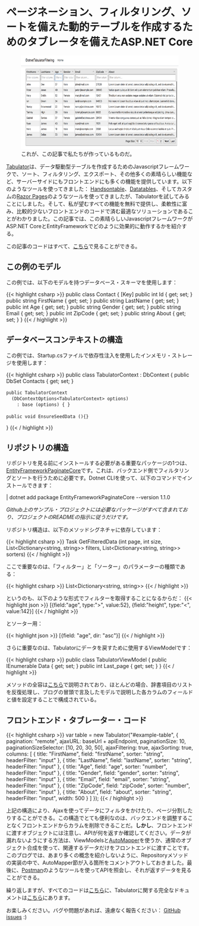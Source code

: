 # ページネーション、フィルタリング、ソートを備えた動的テーブルを作成するためのタブレータを備えたASP.NET Core


<figure>
  <img src="/images/2019/oct/dotnet-tabulator-filtering.png" height="250" alt="Dotnet-Tabulator-Filtering"/>
  <figcaption>これが、この記事で私たちが作っているものだ。</figcaption>
</figure>

<!--more-->

[Tabulator](http://tabulator.info)は、データ駆動型テーブルを作成するためのJavascriptフレームワークで、ソート、フィルタリング、エクスポート、その他多くの素晴らしい機能など、サーバーサイドにもフロントエンドにも多くの機能を提供しています。以下のようなツールを使ってきました： [Handsontable](https://www.handsontable.com)、[Datatables](https://www.datatables.net)、そしてカスタムの[Razor Pages](https://docs.microsoft.com/en-us/aspnet/core/data/ef-rp/sort-filter-page?view=aspnetcore-3.0)のようなツールを使ってきましたが、Tabulatorを試してみることにしました。そして、私が望むすべての機能を無料で提供し、柔軟性に富み、比較的少ないフロントエンドのコードで済む最適なソリューションであることがわかりました。この記事では、この素晴らしいJavascriptフレームワークがASP.NET CoreとEntityFrameworkでどのように効果的に動作するかを紹介する。

この記事のコードはすべて、[こちら](https://github.com/aleksvagapitov/DotnetTabulatorFiltering)で見ることができる。

<!--more-->

## この例のモデル

この例では、以下のモデルを持つデータベース・スキーマを使用します：

{{< highlight csharp >}}
public class Contact
{
    [Key]
    public int Id { get; set; }
    public string FirstName { get; set; }
    public string LastName { get; set; }
    public int Age { get; set; }
    public string Gender { get; set; }
    public string Email { get; set; }
    public int ZipCode { get; set; }
    public string About { get; set; }
}
{{< / highlight >}}


## データベースコンテキストの構造

この例では、Startup.csファイルで依存性注入を使用したインメモリ・ストレージを使用します：

{{< highlight csharp >}}
public class TabulatorContext : DbContext
{
    public DbSet<Contact> Contacts { get; set; }

    public TabulatorContext
      (DbContextOptions<TabulatorContext> options) 
        : base (options) { }

    public void EnsureSeedData (){}
}
{{< / highlight >}}

## リポジトリの構造

リポジトリを見る前にインストールする必要がある重要なパッケージの1つは、[EntityFrameworkPaginateCore](https://www.nuget.org/packages/EntityFrameworkPaginateCore)です。これは、バックエンド側でフィルタリングとソートを行うために必要です。Dotnet CLIを使って、以下のコマンドでインストールできます：

| dotnet add package EntityFrameworkPaginateCore --version 1.1.0

*Github上のサンプル・プロジェクトには必要なパッケージがすべて含まれており、プロジェクトのREADMEの指示に従うだけです。*

リポジトリ構造は、以下のメソッドシグネチャに依存しています：


{{< highlight csharp >}}
Task<TabulatorViewModel> GetFilteredData (int page, int size,
  List<Dictionary<string, string>> filters, List<Dictionary<string, string>> sorters)
{{< / highlight >}}

ここで重要なのは、「フィルター」と「ソーター」のパラメーターの種類である：

{{< highlight csharp >}}
List<Dictionary<string, string>>
{{< / highlight >}}

というのも、以下のような形式でフィルターを取得することになるからだ：
{{< highlight json >}}
[{field:"age", type:">", value:52}, {field:"height", type:"<", value:142}]
{{< / highlight >}}

とソーター用：

{{< highlight json >}}
[{field: "age", dir: "asc"}]
{{< / highlight >}}

さらに重要なのは、Tabulatorにデータを戻すために使用するViewModelです：

{{< highlight csharp >}}
public class TabulatorViewModel
{
    public IEnumerable<dynamic> Data { get; set; }
    public int Last_page { get; set; }
}
{{< / highlight >}}

メソッドの全容は[こちら](https://github.com/aleksvagapitov/DotnetTabulatorFiltering/blob/master/Models/TabulatorRespository.cs)で説明されており、ほとんどの場合、辞書項目のリストを反復処理し、ブログの冒頭で言及したモデルで説明した各カラムのフィールドと値を設定することで構成されている。

## フロントエンド・タブレーター・コード 
{{< highlight csharp >}}
var table = new Tabulator("#example-table", {
    pagination: "remote",
    ajaxURL: baseUrl + apiEndpoint,
    paginationSize: 10,
    paginationSizeSelector: [10, 20, 30, 50],
    ajaxFiltering: true,
    ajaxSorting: true,
    columns: [
        { title: "FirstName", field: "firstName", sorter: "string", headerFilter: "input" },
        { title: "LastName", field: "lastName", sorter: "string", headerFilter: "input" },
        { title: "Age", field: "age", sorter: "number", headerFilter: "input" },
        { title: "Gender", field: "gender", sorter: "string", headerFilter: "input" },
        { title: "Email", field: "email", sorter: "string", headerFilter: "input" },
        { title: "ZipCode", field: "zipCode", sorter: "number", headerFilter: "input" },
        { title: "About", field: "about", sorter: "string", headerFilter: "input", width: 500 }
    ]
});
{{< / highlight >}}

上記の構造により、Ajaxを使ってデータにフィルタをかけたり、ページ分割したりすることができる。この構造でとても便利なのは、バックエンドを調整することなくフロントエンドからカラムを削除できることだ。**しかし**、フロントエンドに渡すオブジェクトには注意し、APIが何を返すか確認してください。データが漏れないようにする方法は、ViewModelsと[AutoMapper](https://automapper.org)を使うか、通常のオブジェクト合成を使って、関連するデータだけをフロントエンドに渡すことです。このブログでは、あまり多くの概念を紹介しないように、Repositoryメソッドの実装の中で、AutoMapper節が入る箇所をコメントアウトしておきました。最後に、[Postman](https://www.getpostman.com)のようなツールを使ってAPIを照会し、それが返すデータを見ることができる。

繰り返しますが、すべてのコードは[こちら](https://github.com/aleksvagapitov/DotnetTabulatorFiltering)に、Tabulatorに関する完全なドキュメントは[こちら](http://tabulator.info)にあります。

お楽しみください。バグや問題があれば、遠慮なく報告ください： [GitHub issues](https://github.com/aleksvagapitov/DotnetTabulatorFiltering/issues) :)

